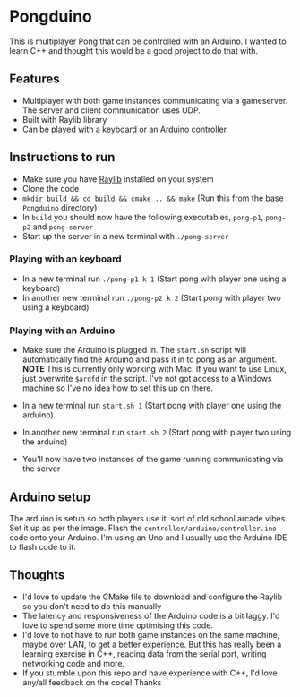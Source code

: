 # Pongduino

This is multiplayer Pong that can be controlled with an Arduino. I wanted to learn C++ and thought this would be a good project to do that with.

## Features

- Multiplayer with both game instances communicating via a gameserver. The server and client communication uses UDP.
- Built with Raylib library
- Can be played with a keyboard or an Arduino controller.

## Instructions to run

- Make sure you have [Raylib](https://github.com/raysan5/raylib) installed on your system
- Clone the code
- `mkdir build && cd build && cmake .. && make` (Run this from the base `Pongduino` directory)
- In `build` you should now have the following executables, `pong-p1`, `pong-p2` and `pong-server`
- Start up the server in a new terminal with `./pong-server`

### Playing with an keyboard

- In a new terminal run `./pong-p1 k 1` (Start pong with player one using a keyboard)
- In another new terminal run `./pong-p2 k 2` (Start pong with player two using a keyboard)

### Playing with an Arduino

- Make sure the Arduino is plugged in. The `start.sh` script will automatically find the Arduino and pass it in to pong as an argument. **NOTE** This is currently only working with Mac. If you want to use Linux, just overwrite `$ardfd` in the script. I've not got access to a Windows machine so I've no idea how to set this up on there.
- In a new terminal run `start.sh 1` (Start pong with player one using the arduino)
- In another new terminal run `start.sh 2` (Start pong with player two using the arduino)

- You'll now have two instances of the game running communicating via the server

## Arduino setup

The arduino is setup so both players use it, sort of old school arcade vibes. Set it up as per the image. Flash the `controller/arduino/controller.ino` code onto your Arduino. I'm using an Uno and I usually use the Arduino IDE to flash code to it.

## Thoughts

- I'd love to update the CMake file to download and configure the Raylib so you don't need to do this manually
- The latency and responsiveness of the Arduino code is a bit laggy. I'd love to spend some more time optimising this code.
- I'd love to not have to run both game instances on the same machine, maybe over LAN, to get a better experience. But this has really been a learning exercise in C++, reading data from the serial port, writing networking code and more.
- If you stumble upon this repo and have experience with C++, I'd love any/all feedback on the code! Thanks
